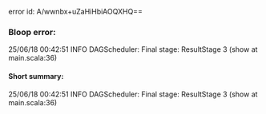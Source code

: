 error id: A/wwnbx+uZaHiHbiAOQXHQ==
### Bloop error:

25/06/18 00:42:51 INFO DAGScheduler: Final stage: ResultStage 3 (show at main.scala:36)
#### Short summary: 

25/06/18 00:42:51 INFO DAGScheduler: Final stage: ResultStage 3 (show at main.scala:36)